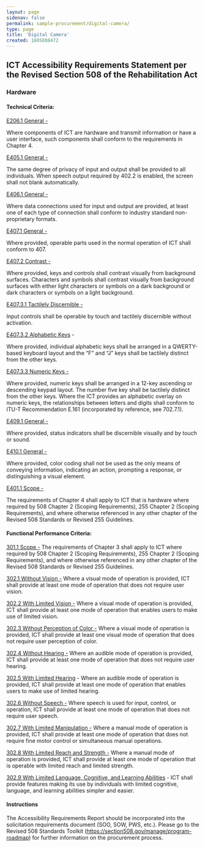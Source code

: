 ```yaml
---
layout: page 
sidenav: false 
permalink: sample-procurement/digital-camera/
type: page
title: 'Digital Camera'
created: 1605888472
---
```


## **ICT Accessibility Requirements Statement per the Revised Section 508 of the Rehabilitation Act**

### **Hardware**

#### **Technical Criteria:**

[E206.1 General -][1]

Where components of ICT are hardware and transmit information or have a user interface, such components shall conform to the requirements in Chapter 4.

[E405.1 General -][2]

The same degree of privacy of input and output shall be provided to all individuals. When speech output required by 402.2 is enabled, the screen shall not blank automatically.

[E406.1 General -][3]

Where data connections used for input and output are provided, at least one of each type of connection shall conform to industry standard non-proprietary formats.

[E407.1 General -][4]

Where provided, operable parts used in the normal operation of ICT shall conform to 407.

[E407.2 Contrast -][4]

Where provided, keys and controls shall contrast visually from background surfaces. Characters and symbols shall contrast visually from background surfaces with either light characters or symbols on a dark background or dark characters or symbols on a light background.

[E407.3.1 Tactilely Discernible -][5]

Input controls shall be operable by touch and tactilely discernible without activation.

[E407.3.2 Alphabetic Keys][5] -

Where provided, individual alphabetic keys shall be arranged in a QWERTY-based keyboard layout and the “F” and “J” keys shall be tactilely distinct from the other keys.

[E407.3.3 Numeric Keys -][5]

Where provided, numeric keys shall be arranged in a 12-key ascending or descending keypad layout. The number five key shall be tactilely distinct from the other keys. Where the ICT provides an alphabetic overlay on numeric keys, the relationships between letters and digits shall conform to ITU-T Recommendation E.161 (incorporated by reference, see 702.7.1).

[E409.1 General -][6]

Where provided, status indicators shall be discernible visually and by touch or sound.

[E410.1 General -][6]

Where provided, color coding shall not be used as the only means of conveying information, indicating an action, prompting a response, or distinguishing a visual element.

[E401.1 Scope -][7]

The requirements of Chapter 4 shall apply to ICT that is hardware where required by 508 Chapter 2 (Scoping Requirements), 255 Chapter 2 (Scoping Requirements), and where otherwise referenced in any other chapter of the Revised 508 Standards or Revised 255 Guidelines.

#### **Functional Performance Criteria:**

[301.1 Scope -][8] The requirements of Chapter 3 shall apply to ICT where required by 508 Chapter 2 (Scoping Requirements), 255 Chapter 2 (Scoping Requirements), and where otherwise referenced in any other chapter of the Revised 508 Standards or Revised 255 Guidelines.

[302.1 Without Vision -][9] Where a visual mode of operation is provided, ICT shall provide at least one mode of operation that does not require user vision.

[302.2 With Limited Vision -][9] Where a visual mode of operation is provided, ICT shall provide at least one mode of operation that enables users to make use of limited vision.

[302.3 Without Perception of Color -][9] Where a visual mode of operation is provided, ICT shall provide at least one visual mode of operation that does not require user perception of color.

[302.4 Without Hearing -][9] Where an audible mode of operation is provided, ICT shall provide at least one mode of operation that does not require user hearing.

[302.5 With Limited Hearing][9] - Where an audible mode of operation is provided, ICT shall provide at least one mode of operation that enables users to make use of limited hearing.

[302.6 Without Speech -][9] Where speech is used for input, control, or operation, ICT shall provide at least one mode of operation that does not require user speech.

[302.7 With Limited Manipulation -][9] Where a manual mode of operation is provided, ICT shall provide at least one mode of operation that does not require fine motor control or simultaneous manual operations.

[302.8 With Limited Reach and Strength -][9] Where a manual mode of operation is provided, ICT shall provide at least one mode of operation that is operable with limited reach and limited strength.

[302.9 With Limited Language, Cognitive, and Learning Abilities][9] - ICT shall provide features making its use by individuals with limited cognitive, language, and learning abilities simpler and easier.

#### **Instructions**

The Accessibility Requirements Report should be incorporated into the solicitation requirements document (SOO, SOW, PWS, etc.). Please go to the Revised 508 Standards Toolkit (<https://section508.gov/manage/program-roadmap>) for further information on the procurement process.

 [1]: https://section508.gov/ict-accessibility#e206_1
 [2]: https://section508.gov/ict-accessibility#e405_1
 [3]: https://section508.gov/ict-accessibility#e406_1
 [4]: https://section508.gov/ict-accessibility#e407_1__e407_2
 [5]: https://section508.gov/ict-accessibility#e407_3_1__e407_3_2__e407_3_3
 [6]: https://section508.gov/ict-accessibility#e409_1__e410_1
 [7]: https://section508.gov/ict-accessibility#e401_1
 [8]: https://section508.gov/ict-accessibility#e301_1
 [9]: https://section508.gov/ict-accessibility#e302_1